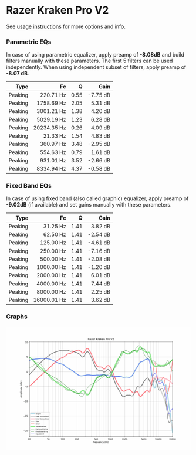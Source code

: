 # Razer Kraken Pro V2
See [usage instructions](https://github.com/jaakkopasanen/AutoEq#usage) for more options and info.

### Parametric EQs
In case of using parametric equalizer, apply preamp of **-8.08dB** and build filters manually
with these parameters. The first 5 filters can be used independently.
When using independent subset of filters, apply preamp of **-8.07 dB**.

| Type    | Fc          |    Q | Gain     |
|--------:|------------:|-----:|---------:|
| Peaking | 220.71 Hz   | 0.55 | -7.75 dB |
| Peaking | 1758.69 Hz  | 2.05 | 5.31 dB  |
| Peaking | 3001.21 Hz  | 1.38 | 4.20 dB  |
| Peaking | 5029.19 Hz  | 1.23 | 6.28 dB  |
| Peaking | 20234.35 Hz | 0.26 | 4.09 dB  |
| Peaking | 21.33 Hz    | 1.54 | 4.83 dB  |
| Peaking | 360.97 Hz   | 3.48 | -2.95 dB |
| Peaking | 554.63 Hz   | 0.79 | 1.61 dB  |
| Peaking | 931.01 Hz   | 3.52 | -2.66 dB |
| Peaking | 8334.94 Hz  | 4.37 | -0.58 dB |

### Fixed Band EQs
In case of using fixed band (also called graphic) equalizer, apply preamp of **-9.02dB**
(if available) and set gains manually with these parameters.

| Type    | Fc          |    Q | Gain     |
|--------:|------------:|-----:|---------:|
| Peaking | 31.25 Hz    | 1.41 | 3.82 dB  |
| Peaking | 62.50 Hz    | 1.41 | -2.54 dB |
| Peaking | 125.00 Hz   | 1.41 | -4.61 dB |
| Peaking | 250.00 Hz   | 1.41 | -7.16 dB |
| Peaking | 500.00 Hz   | 1.41 | -2.08 dB |
| Peaking | 1000.00 Hz  | 1.41 | -1.20 dB |
| Peaking | 2000.00 Hz  | 1.41 | 6.01 dB  |
| Peaking | 4000.00 Hz  | 1.41 | 7.44 dB  |
| Peaking | 8000.00 Hz  | 1.41 | 2.25 dB  |
| Peaking | 16000.01 Hz | 1.41 | 3.62 dB  |

### Graphs
![](./Razer%20Kraken%20Pro%20V2.png)